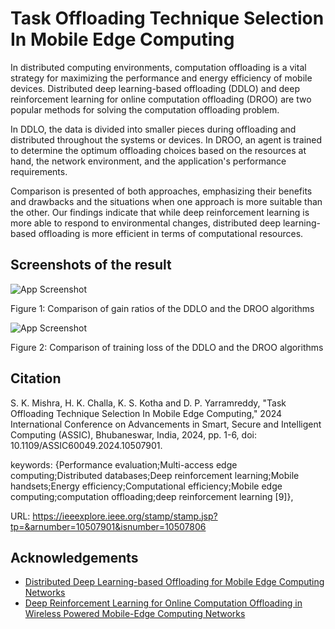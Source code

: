 
# Task Offloading Technique Selection In Mobile Edge Computing

In distributed computing environments, computation offloading is a vital strategy for maximizing the performance and energy efficiency of mobile devices. Distributed deep learning-based offloading (DDLO) and deep reinforcement learning for online computation offloading (DROO) are two popular methods for solving the computation offloading problem. 

In DDLO, the data is divided into smaller pieces during offloading and distributed throughout the systems or devices. In DROO, an agent is trained to determine the optimum offloading choices based on the resources at hand, the network environment, and the application's performance requirements. 

Comparison is presented of both approaches, emphasizing their benefits and drawbacks and the situations when one approach is more suitable than the other. Our findings indicate that while deep reinforcement learning is more able to respond to environmental changes, distributed deep learning-based offloading is more efficient in terms of computational resources.




## Screenshots of the result

![App Screenshot](https://github.com/Hemantha-krishna/DDLO-vs-DROO/assets/110892839/b1f212db-5ace-4dff-af83-9664a7759254)

Figure 1: Comparison of gain ratios of the DDLO and the DROO algorithms

![App Screenshot](https://github.com/Hemantha-krishna/DDLO-vs-DROO/assets/110892839/21c69f2d-e669-4c82-9495-c9d98622356a)

Figure 2: Comparison of training loss of the DDLO and the DROO algorithms

## Citation

S. K. Mishra, H. K. Challa, K. S. Kotha and D. P. Yarramreddy, "Task Offloading Technique Selection In Mobile Edge Computing," 2024 International Conference on Advancements in Smart, Secure and Intelligent Computing (ASSIC), Bhubaneswar, India, 2024, pp. 1-6, doi: 10.1109/ASSIC60049.2024.10507901.<br>

keywords: {Performance evaluation;Multi-access edge computing;Distributed databases;Deep reinforcement learning;Mobile handsets;Energy efficiency;Computational efficiency;Mobile edge computing;computation offloading;deep reinforcement learning [9]},<br>

URL: https://ieeexplore.ieee.org/stamp/stamp.jsp?tp=&arnumber=10507901&isnumber=10507806


## Acknowledgements

 - [Distributed Deep Learning-based Offloading for Mobile Edge Computing Networks](https://github.com/revenol/DDLO)
 - [Deep Reinforcement Learning for Online Computation Offloading in Wireless Powered Mobile-Edge Computing Networks](https://github.com/revenol/DROO)



